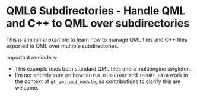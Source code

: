 # QML6 Subdirectories - Handle QML and C++ to QML over subdirectories

This is a minimal example to learn how to manage QML files and C++ files exported to QML over multiple subdirectories.

Important reminders:

* This example uses both standard QML files and a multiengine singleton.
* I'm not entirely sure on how `OUTPUT_DIRECTORY` and `IMPORT_PATH` work in the context of `qt_qml_add_module`, so contributions to clarify this are welcome.
